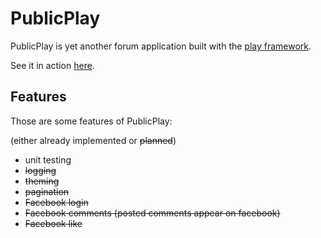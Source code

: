 PublicPlay
==========

PublicPlay is yet another forum application built with the [play framework](http://github.com/playframework/play).

See it in action [here](http://publicplay.herokuapp.com/).

Features
--------

Those are some features of PublicPlay:

(either already implemented or <del>planned</del>)

 * unit testing
 * <del> logging </del>
 * <del> theming </del>
 * <del> pagination </del>
 * <del> Facebook login </del>
 * <del> Facebook comments (posted comments appear on facebook) </del>
 * <del> Facebook like </del>
